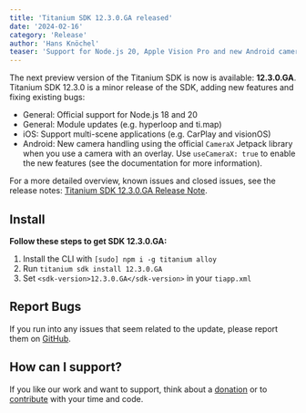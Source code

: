 ```yaml
---
title: 'Titanium SDK 12.3.0.GA released'
date: '2024-02-16'
category: 'Release'
author: 'Hans Knöchel'
teaser: 'Support for Node.js 20, Apple Vision Pro and new Android camera handling'
---
```


The next preview version of the Titanium SDK is now is available: <b>12.3.0.GA</b>. Titanium SDK 12.3.0 is a minor release of the SDK, adding new features and fixing existing bugs:
  * General: Official support for Node.js 18 and 20
  * General: Module updates (e.g. hyperloop and ti.map)
  * iOS: Support multi-scene applications (e.g. CarPlay and visionOS)
  * Android: New camera handling using the official `CameraX` Jetpack library when you use a camera with an overlay. Use `useCameraX: true` to enable the new features (see the documentation for more information).

For a more detailed overview, known issues and closed issues, see the release notes: [Titanium SDK 12.3.0.GA Release Note](https://titaniumsdk.com/guide/Titanium_SDK/Titanium_SDK_Release_Notes/Titanium_SDK_Release_Notes_12.x/Titanium_SDK_12.3.0.GA_Release_Note.html).

## Install

**Follow these steps to get SDK 12.3.0.GA:**

1. Install the CLI with `[sudo] npm i -g titanium alloy`
2. Run `titanium sdk install 12.3.0.GA`
3. Set `<sdk-version>12.3.0.GA</sdk-version>` in your `tiapp.xml`

## Report Bugs

If you run into any issues that seem related to the update, please report them on [GitHub](https://github.com/tidev/titanium-sdk/issues).

## How can I support?

If you like our work and want to support, think about a [donation](/donate) or to [contribute](/contribute) with your time and code.
